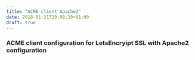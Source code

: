 ```yaml
---
title: "ACME client Apache2"
date: 2018-01-31T19:08:20+01:00
draft: true
---
```


### ACME client configuration for LetsEncryipt SSL with Apache2 configuration